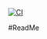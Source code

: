 [![CI](https://github.com/Michel-Lukas/WebTech-Diary/actions/workflows/cI.yml/badge.svg)](https://github.com/Michel-Lukas/WebTech-Diary/actions/workflows/cI.yml)

#ReadMe